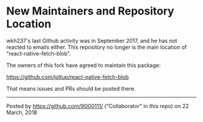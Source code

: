# New Maintainers and Repository Location

wkh237's last Github activity was in September 2017, and he has not reacted to emails either. This repository no longer is the main location of "react-native-fetch-blob".

The owners of this fork have agreed to maintain this package:

https://github.com/joltup/react-native-fetch-blob

That means issues and PRs should be posted there.

---

Posted by https://github.com/lll000111/ ("Collaborator" in this repo) on 22 March, 2018
